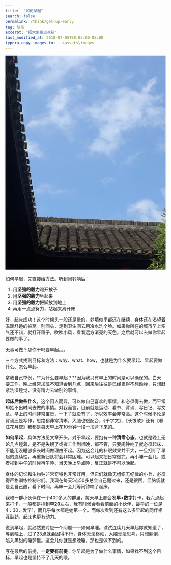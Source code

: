 ```yaml
---
title:  "如何早起"
search: false
permalink: /think/get-up-early
tag: 随笔
excerpt: "把大象塞进冰箱"
last_modified_at: 2018-07-05T08:05:00-05:00
typora-copy-images-to: ..\assets\images
---
```


![pic](0706.jpg)

如何早起，先直接给方法。听到闹铃响后：

1. 用**坚强的毅力**踢开被子
2. 用**坚强的毅力**坐起来
3. 用**坚强的毅力**把脚放到地上
4. 再用一点点努力，站起来离开床

好，起床成功！这个时候头一般还是晕的，梦境似乎都还在继续，身体还在渴望着温暖舒适的被窝。别回头，走到卫生间去用冷水洗个脸。如果你所在的城市早上空气还不错，就打开窗子，吹吹小风，看看远方渐亮的天色。之后就可以去做你早起要做的事了。

无事可做？那你干吗要早起。。。

三个方式找到目标和方法：why、what、how，也就是为什么要早起、早起要做什么、怎么早起。

拿我自己举例，**为什么要早起？**因为我只有早上的时间是可以确保的。白天要工作，晚上经常加班不知道会到几点，回来后往往是已经累得不想动弹，只想赶紧洗澡睡觉，没有精力去做别的事情。

**起床后做些什么**，这个因人而异，可以做自己喜欢的事情，和必须得去做，而平常却抽不出时间去做的事情。对我而言，目前就是运动、看书、背诵、写日记、写文章。早上的时间非常宝贵，一下子就没有了，所以效率会非常高。这个时候不论是背诵还是写作，思路都非常清晰，大脑也很配合，《千字文》、《长恨歌》还有《春江花月夜》我都是每天早上花10分钟一段一段背下来的。

**如何早起**，具体方法见文章开头。对于早起，要抱有一种**清零心态**。也就是晚上无论几点睡着，是不是失眠了或者工作到很晚，都不管，只要闹钟响了就必须起床，不能用没睡够多长时间做理由不起。因为这会儿的补眠效果并不大，一旦打断了早起的连续性，再重新归队将会非常困难。可以起来把日常做完，再小睡一会儿，或者挨到中午的时候再午睡、当天晚上早点睡，反正就是不可以晚起。

身体的记忆和生物钟非常奇特也非常好用，但它们就像无组织无纪律的小兵，必须得严格训练控制它们。我现在每天5点50多总会自己醒过来，还是很困，但脑袋就是会自己醒，看下时间，再眯一会儿等闹钟响了起床。

我和一群小伙伴在一个400多人的群里，每天早上都会发**早+数字**打卡，我六点起来打卡，一般都是排到**早20**左右，我有时候会看看前面的小伙伴，最早的一位是4：30，发早1，而几乎每次都是她第一个。而每次看到还有这么多早起的同伴相互鼓劲，起床也更有动力。

说到早起，就必然要对应一个问题——如何早睡。试试连续几天早起你就知道了，等到晚上，过了23点就会困得不行，身体无法移动，大脑无法思考，只想躺倒，陷入黑甜的睡梦里。这会儿你就是想晚睡，那也是做不到的。

写在最后的前提，**一定要有前提**：你早起是为了做什么事情，如果找不到这个目标，早起也是坚持不了几天的哦。

